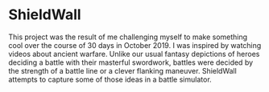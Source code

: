 # ShieldWall
This project was the result of me challenging myself to make something cool over the course of 30 days in October 2019.
I was inspired by watching videos about ancient warfare. Unlike our usual fantasy depictions of heroes deciding a battle with their masterful swordwork, battles were decided by the strength of a battle line or a clever flanking maneuver.
ShieldWall attempts to capture some of those ideas in a battle simulator.
